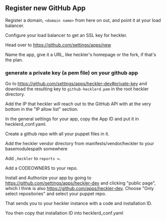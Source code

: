 ## Register new GitHub App

Register a domain, `<domain name>` from here on out, and point it at your load balancer.

Configure your load balancer to get an SSL key for heckler.<domain name>

Head over to https://github.com/settings/apps/new

Name the app, give it a URL, like heckler's homepage or the fork, if that's the plan.

### generate a private key (a pem file) on your github app

Go to https://github.com/settings/apps/heckler-dev#private-key and download the resulting key to `github-hecklerd.pem` in the root heckler directory.

Add the IP that heckler will reach out to the GitHub API with at the very bottom in the "IP allow list" section.

In the general settings for your app, copy the App ID and put it in hecklerd_conf.yaml.

Create a github repo with all your puppet files in it.

Add the heckler vendor directory from manifests/vendor/heckler to your basemodulespath somewhere

Add `,heckler` to `reports =`.

Add a CODEOWNERS to your repo.

Install and Authorize your app by going to https://github.com/settings/apps/heckler-dev and clicking "public page", which I think is also https://github.com/apps/heckler-dev.  Choose "Only select repositories" and select your puppet repo.

That sends you to your heckler instance with a code and installation ID.

You then copy that installation ID into hecklerd_conf.yaml
